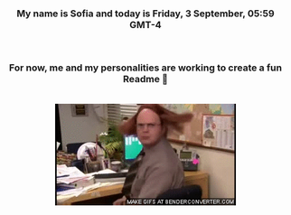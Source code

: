 


<div align="center">
<h3 >My name is Sofia and today is Friday, 3 September, 05:59 GMT-4</h3><br>
<h3 >For now, me and my personalities are working to create a fun Readme 👋
</h3><br>
<img src='img/dwight.gif' alt='working...'/>
</div>
